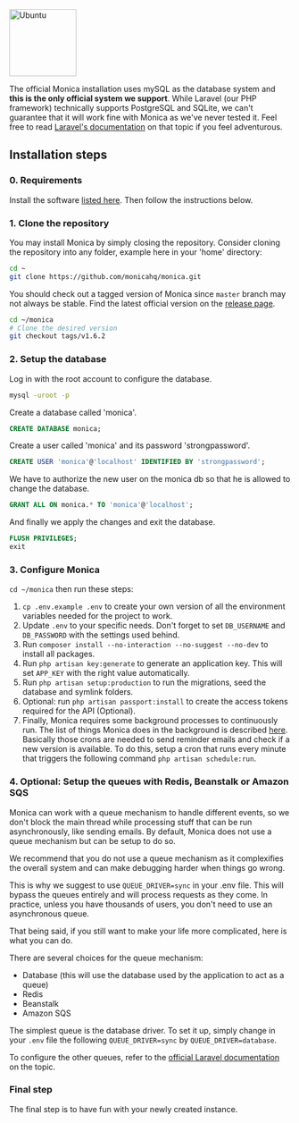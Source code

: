 <img alt="Ubuntu" src="https://upload.wikimedia.org/wikipedia/commons/thumb/a/ab/Logo-ubuntu_cof-orange-hex.svg/120px-Logo-ubuntu_cof-orange-hex.svg.png" width="120" height="120" />

The official Monica installation uses mySQL as the database system and **this is the only official system we support**. While Laravel (our PHP framework) technically supports PostgreSQL and SQLite, we can't guarantee that it will work fine with Monica as we've never tested it. Feel free to read [Laravel's documentation](https://laravel.com/docs/5.5/database#configuration) on that topic if you feel adventurous.

## Installation steps

### 0. Requirements

Install the software [listed here](Installation-instructions#requirements). Then follow the instructions below.

### 1. Clone the repository

You may install Monica by simply closing the repository. Consider cloning the repository into any folder, example here in your 'home' directory:
```sh
cd ~
git clone https://github.com/monicahq/monica.git
```

You should check out a tagged version of Monica since `master` branch may not always be stable.
Find the latest official version on the [release page](https://github.com/monicahq/monica/releases).
```sh
cd ~/monica
# Clone the desired version
git checkout tags/v1.6.2
```

### 2. Setup the database

Log in with the root account to configure the database.
```sh
mysql -uroot -p
```

Create a database called 'monica'.
```sql
CREATE DATABASE monica;
```

Create a user called 'monica' and its password 'strongpassword'.
```sql
CREATE USER 'monica'@'localhost' IDENTIFIED BY 'strongpassword';
```

We have to authorize the new user on the monica db so that he is allowed to change the database.
```sql
GRANT ALL ON monica.* TO 'monica'@'localhost';
```

And finally we apply the changes and exit the database.
```sql
FLUSH PRIVILEGES;
exit
```

### 3. Configure Monica

`cd ~/monica` then run these steps:

1. `cp .env.example .env` to create your own version of all the environment variables needed for the project to work.
1. Update `.env` to your specific needs. Don't forget to set `DB_USERNAME` and `DB_PASSWORD` with the settings used behind.
1. Run `composer install --no-interaction --no-suggest --no-dev` to install all packages.
1. Run `php artisan key:generate` to generate an application key. This will set `APP_KEY` with the right value automatically.
1. Run `php artisan setup:production` to run the migrations, seed the database and symlink folders.
1. Optional: run `php artisan passport:install` to create the access tokens required for the API (Optional).
1. Finally, Monica requires some background processes to continuously run. The list of things Monica does in the background is described [here](https://github.com/monicahq/monica/blob/master/app/Console/Kernel.php#L33). Basically those crons are needed to send reminder emails and check if a new version is available. To do this, setup a cron that runs every minute that triggers the following command `php artisan schedule:run`.

### 4. **Optional**: Setup the queues with Redis, Beanstalk or Amazon SQS

Monica can work with a queue mechanism to handle different events, so we don't block the main thread while processing stuff that can be run asynchronously, like sending emails. By default, Monica does not use a queue mechanism but can be setup to do so.

We recommend that you do not use a queue mechanism as it complexifies the overall system and can make debugging harder when things go wrong.

This is why we suggest to use `QUEUE_DRIVER=sync` in your .env file. This will bypass the queues entirely and will process requests as they come. In practice, unless you have thousands of users, you don't need to use an asynchronous queue.

That being said, if you still want to make your life more complicated, here is what you can do.

There are several choices for the queue mechanism:
* Database (this will use the database used by the application to act as a queue)
* Redis
* Beanstalk
* Amazon SQS

The simplest queue is the database driver. To set it up, simply change in your `.env` file the following `QUEUE_DRIVER=sync` by `QUEUE_DRIVER=database`.

To configure the other queues, refer to the [official Laravel documentation](https://laravel.com/docs/master/queues#driver-prerequisites) on the topic.

### Final step

The final step is to have fun with your newly created instance.